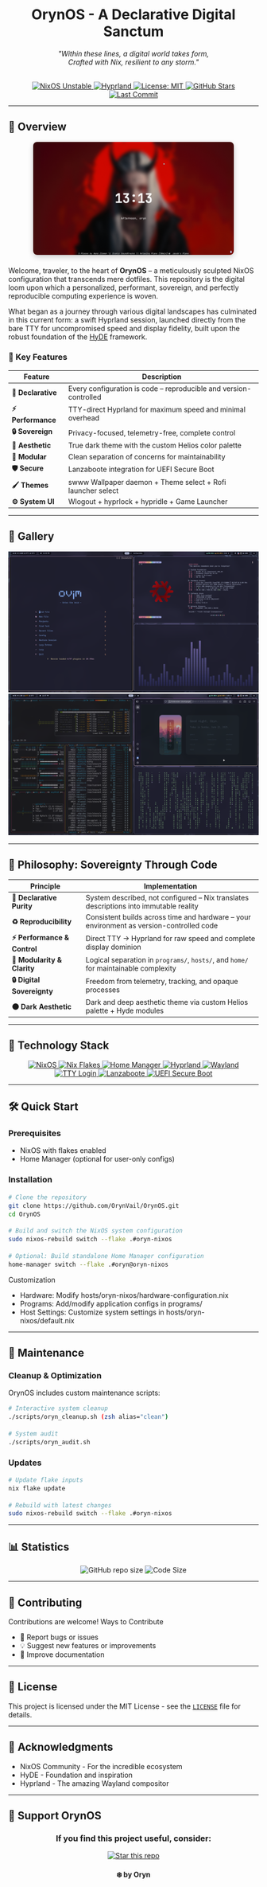 <h1 align="center">OrynOS - A Declarative Digital Sanctum</h1>

<p align="center">
  <em>"Within these lines, a digital world takes form,
  <br>Crafted with Nix, resilient to any storm."</em>
  <br><br>
  </p>
  

<div align="center">
  <a href="https://github.com/NixOS/nixpkgs/tree/nixos-unstable">
    <img src="https://img.shields.io/badge/NixOS-unstable-d72638.svg?style=for-the-badge&logo=nixos&logoColor=ffffff" alt="NixOS Unstable"/>
  </a>
  <a href="https://hyprland.org/">
    <img src="https://img.shields.io/badge/Compositor-Hyprland-1e8bac.svg?style=for-the-badge&logo=hyprland&logoColor=ffffff" alt="Hyprland"/>
  </a>
  <a href="https://github.com/OrynVail/OrynOS/blob/main/LICENSE">
    <img src="https://img.shields.io/badge/License-MIT-88b92d.svg?style=for-the-badge&logo=opensourceinitiative&logoColor=ffffff" alt="License: MIT"/>
  </a>
  <a href="https://github.com/OrynVail/OrynOS/stargazers">
    <img src="https://img.shields.io/github/stars/OrynVail/OrynOS?style=for-the-badge&logo=github&color=f19d1a&logoColor=1d2021" alt="GitHub Stars"/>
  </a>
  <a href="https://github.com/OrynVail/OrynOS/commits/main">
    <img src="https://img.shields.io/github/last-commit/OrynVail/OrynOS?style=for-the-badge&logo=git&color=1ba595&logoColor=ffffff" alt="Last Commit"/>
  </a>
</div>


---

## 🌟 Overview

<div align="center" style="margin-bottom: 20px;">
  <img src="./preview/4.png" alt="OrynOS Desktop Preview" style="max-width: 80%; height: auto; border-radius: 8px; box-shadow: 0 4px 12px rgba(0, 0, 0, 0.2);">
</div>


Welcome, traveler, to the heart of **OrynOS** – a meticulously sculpted NixOS configuration that transcends mere dotfiles. This repository is the digital loom upon which a personalized, performant, sovereign, and perfectly reproducible computing experience is woven.

What began as a journey through various digital landscapes has culminated in this current form: a swift Hyprland session, launched directly from the bare TTY for uncompromised speed and display fidelity, built upon the robust foundation of the [HyDE](https://github.com/HyDE-Project/HyDE) framework.

### 🎯 Key Features

| Feature | Description |
|---------|-------------|
| **🔄 Declarative** | Every configuration is code – reproducible and version-controlled |
| **⚡ Performance** | TTY-direct Hyprland for maximum speed and minimal overhead |
| **🔒 Sovereign** | Privacy-focused, telemetry-free, complete control |
| **🎨 Aesthetic** | True dark theme with the custom Helios color palette |
| **🧩 Modular** | Clean separation of concerns for maintainability |
| **🛡️ Secure** | Lanzaboote integration for UEFI Secure Boot |
| **🖌️ Themes** | swww Wallpaper daemon + Theme select + Rofi launcher select |
| **⚙️ System UI** | Wlogout + hyprlock + hypridle + Game Launcher |


---

## 📸 Gallery

![neovim, fastfetch, cava](./preview/1.png)
![btop, firefox, cmatrix](./preview/3.png)


---

## 🔮 Philosophy: Sovereignty Through Code

| Principle                   | Implementation                                                                           |
| --------------------------- | ---------------------------------------------------------------------------------------- |
| **🔄 Declarative Purity**   | System described, not configured – Nix translates descriptions into immutable reality    |
| **♻️ Reproducibility**      | Consistent builds across time and hardware – your environment as version-controlled code |
| **⚡ Performance & Control** | Direct TTY → Hyprland for raw speed and complete display dominion                        |
| **🧩 Modularity & Clarity** | Logical separation in `programs/`, `hosts/`, and `home/` for maintainable complexity     |
| **🔒 Digital Sovereignty**  | Freedom from telemetry, tracking, and opaque processes                                   |
| **🌑 Dark Aesthetic**       | Dark and deep aesthetic theme via custom Helios palette + Hyde modules                |

---

## 🚀 Technology Stack


<div align="center">

<a href="https://nixos.org/">
  <img src="https://img.shields.io/badge/NixOS Unstable -d72638?style=for-the-badge&logo=nixos&logoColor=ffffff" alt="NixOS"/>
</a>
<a href="https://nixos.wiki/wiki/Flakes">
  <img src="https://img.shields.io/badge/Nix_Flakes-1e8bac?style=for-the-badge&logo=nix&logoColor=ffffff" alt="Nix Flakes"/>
</a>
<a href="https://github.com/nix-community/home-manager">
  <img src="https://img.shields.io/badge/Home_Manager-1ba595?style=for-the-badge&logo=nix&logoColor=ffffff" alt="Home Manager"/>
</a>

<a href="https://hyprland.org/">
  <img src="https://img.shields.io/badge/Hyprland-d72638.svg?style=for-the-badge&logo=hyprland&logoColor=ffffff" alt="Hyprland"/>
</a>
<a href="https://wayland.freedesktop.org/">
  <img src="https://img.shields.io/badge/Wayland-eb8413.svg?style=for-the-badge&logo=wayland&logoColor=ffffff" alt="Wayland"/>
</a>
<a href="https://en.wikipedia.org/wiki/Linux_console">
  <img src="https://img.shields.io/badge/TTY_Login-f19d1a.svg?style=for-the-badge&logo=gnometerminal&logoColor=1d2021" alt="TTY Login"/>
</a>

<a href="https://github.com/nix-community/lanzaboote">
  <img src="https://img.shields.io/badge/Lanzaboote-d72638.svg?style=for-the-badge&logo=rocket&logoColor=ffffff" alt="Lanzaboote"/>
</a>
<a href="https://en.wikipedia.org/wiki/UEFI">
  <img src="https://img.shields.io/badge/UEFI_Secure_Boot-88b92d.svg?style=for-the-badge&logo=uefi&logoColor=ffffff" alt="UEFI Secure Boot"/>
</a>

</div>

---

## 🛠️ Quick Start

### Prerequisites

- NixOS with flakes enabled
- Home Manager (optional for user-only configs)

### Installation

```bash
# Clone the repository
git clone https://github.com/OrynVail/OrynOS.git
cd OrynOS

# Build and switch the NixOS system configuration
sudo nixos-rebuild switch --flake .#oryn-nixos

# Optional: Build standalone Home Manager configuration
home-manager switch --flake .#oryn@oryn-nixos
```

Customization
 * Hardware: Modify hosts/oryn-nixos/hardware-configuration.nix
 * Programs: Add/modify application configs in programs/
 * Host Settings: Customize system settings in hosts/oryn-nixos/default.nix

---

## 🔧 Maintenance

### Cleanup & Optimization

OrynOS includes custom maintenance scripts:

```bash
# Interactive system cleanup
./scripts/oryn_cleanup.sh (zsh alias="clean")

# System audit 
./scripts/oryn_audit.sh
```

### Updates

```bash
# Update flake inputs
nix flake update

# Rebuild with latest changes
sudo nixos-rebuild switch --flake .#oryn-nixos
```

---
## 📊 Statistics

<div align="center">
<img src="https://img.shields.io/github/repo-size/OrynVail/OrynOS.svg?style=for-the-badge&logo=github&color=f19d1a&logoColor=1d2021" alt="GitHub repo size"/>
<img src="https://img.shields.io/github/languages/code-size/OrynVail/OrynOS.svg?style=for-the-badge&logo=github&color=be4264&logoColor=ffffff" alt="Code Size"/>
</div>


---
## 🤝 Contributing

Contributions are welcome! 
Ways to Contribute
 * 🐛 Report bugs or issues
 * 💡 Suggest new features or improvements
 * 📝 Improve documentation

---
## 📜 License

This project is licensed under the MIT License - see the [`LICENSE`](LICENSE) file for details.


---
## 🙏 Acknowledgments

 * NixOS Community - For the incredible ecosystem
 * HyDE - Foundation and inspiration
 * Hyprland - The amazing Wayland compositor

 ---
## 🌟 Support OrynOS

<h3 align=center>If you find this project useful, consider:</h3>
<div align="center">
<a href="https://github.com/OrynVail/OrynOS/stargazers">
<img src="https://img.shields.io/badge/⭐_Star_this_repo-d72638.svg?style=for-the-badge&logo=star&logoColor=ffffff" alt="Star this repo"/>
</a>
</div>

<h4 align=center>❄️ by Oryn</h4>



